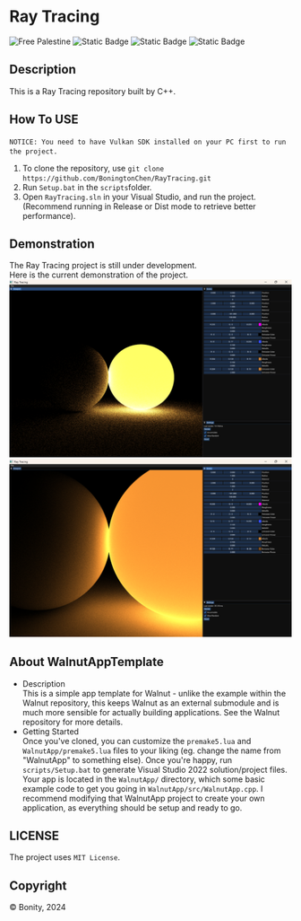 ﻿# Ray Tracing
![Free Palestine](https://freepalestinemovement.org/wp-content/uploads/2013/06/banner.jpg)
![Static Badge](https://img.shields.io/badge/Inspired_by-TheCherno-yellow?logo=Github)
![Static Badge](https://img.shields.io/badge/Language-C++-blue?logo=cplusplus)
![Static Badge](https://img.shields.io/badge/License-MIT-green)


## Description
This is a Ray Tracing repository built by C++.

## How To USE
`NOTICE: You need to have Vulkan SDK installed on your PC first to run the project.`
1. To clone the repository, use `git clone https://github.com/BoningtonChen/RayTracing.git`
2. Run `Setup.bat` in the `scripts`folder.
3.  Open `RayTracing.sln` in your Visual Studio, and run the project.(Recommend running in Release or Dist mode to retrieve better performance).

## Demonstration
The Ray Tracing project is still under development. \
Here is the current demonstration of the project.\
![Ray Tracing Default Example](https://github.com/BoningtonChen/RayTracing/blob/master/Materials/RayTracing-example01.png)
![Ray Tracing Example](https://github.com/BoningtonChen/RayTracing/blob/master/Materials/RayTracing-example02.png)

## About WalnutAppTemplate
- Description\
This is a simple app template for Walnut - unlike the example within the Walnut repository, this keeps Walnut as an external submodule and is much more sensible for actually building applications. See the Walnut repository for more details.
- Getting Started\
Once you've cloned, you can customize the `premake5.lua` and `WalnutApp/premake5.lua` files to your liking (eg. change the name from "WalnutApp" to something else). Once you're happy, run `scripts/Setup.bat` to generate Visual Studio 2022 solution/project files. Your app is located in the `WalnutApp/` directory, which some basic example code to get you going in `WalnutApp/src/WalnutApp.cpp`. I recommend modifying that WalnutApp project to create your own application, as everything should be setup and ready to go.

## LICENSE
The project uses `MIT License`.

## Copyright
© Bonity, 2024
